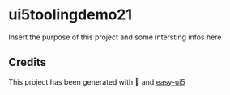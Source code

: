# ui5toolingdemo21
Insert the purpose of this project and some intersting infos here


## Credits
This project has been generated with 💙 and [easy-ui5](https://github.com/SAP)
